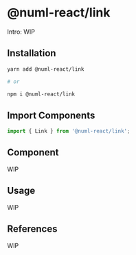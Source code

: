 # @numl-react/link

Intro: WIP

## Installation

```sh
yarn add @numl-react/link

# or

npm i @numl-react/link
```

## Import Components

```jsx
import { Link } from '@numl-react/link';
```

## Component

WIP

## Usage

WIP

## References

WIP
